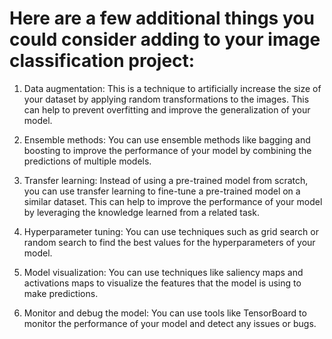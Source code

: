 # Here are a few additional things you could consider adding to your image classification project:

1. Data augmentation: This is a technique to artificially increase the size of your dataset by applying random transformations to the images. This can help to prevent overfitting and improve the generalization of your model.

2. Ensemble methods: You can use ensemble methods like bagging and boosting to improve the performance of your model by combining the predictions of multiple models.

3. Transfer learning: Instead of using a pre-trained model from scratch, you can use transfer learning to fine-tune a pre-trained model on a similar dataset. This can help to improve the performance of your model by leveraging the knowledge learned from a related task.

4. Hyperparameter tuning: You can use techniques such as grid search or random search to find the best values for the hyperparameters of your model.

5. Model visualization: You can use techniques like saliency maps and activations maps to visualize the features that the model is using to make predictions.

6. Monitor and debug the model: You can use tools like TensorBoard to monitor the performance of your model and detect any issues or bugs.
